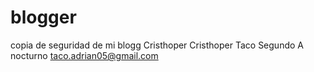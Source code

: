 # blogger
copia de seguridad de mi blogg Cristhoper 
Cristhoper Taco 
Segundo A nocturno 
taco.adrian05@gmail.com
